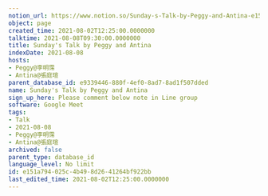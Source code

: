 ```yaml
---
notion_url: https://www.notion.so/Sunday-s-Talk-by-Peggy-and-Antina-e151a794025c4b498d2641264bf922bb
object: page
created_time: 2021-08-02T12:25:00.0000000
talktime: 2021-08-08T09:30:00.0000000
title: Sunday's Talk by Peggy and Antina
indexDate: 2021-08-08
hosts:
- Peggy@李明霈
- Antina@張庭瑄
parent_database_id: e9339446-880f-4ef0-8ad7-8ad1f507dded
name: Sunday's Talk by Peggy and Antina
sign_up_here: Please comment below note in Line group
software: Google Meet
tags:
- Talk
- 2021-08-08
- Peggy@李明霈
- Antina@張庭瑄
archived: false
parent_type: database_id
language_level: No limit
id: e151a794-025c-4b49-8d26-41264bf922bb
last_edited_time: 2021-08-02T12:25:00.0000000
---
```







